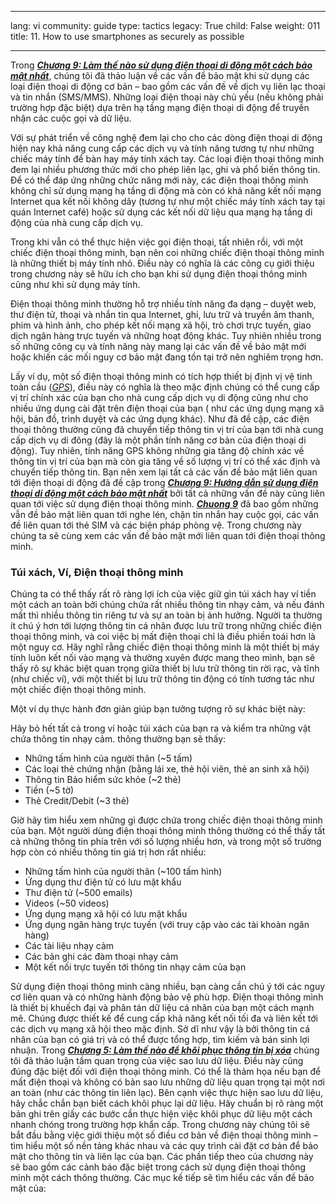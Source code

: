 

---

lang: vi
community: guide
type: tactics
legacy: True
child: False
weight: 011
title: 11. How to use smartphones as securely as possible

---

Trong [***Chương 9: Làm thế nào sử dụng điện thoại di động một cách bảo mật nhất***](/vi/chuong-10), chúng tôi đã thảo luận về các vấn đề bảo mật khi sử dụng các loại điện thoại di động cơ bản – bao gồm các vấn đề về dịch vụ liên lạc thoại và tin nhắn (SMS/MMS). Những loại điện thoại này chủ yếu (nếu không phải trường hợp đặc biệt) dựa trên hạ tầng mạng điện thoại di động để truyền nhận các cuộc gọi và dữ liệu. 

Với sự phát triển về công nghệ đem lại cho cho các dòng điện thoại di động hiện nay khả năng cung cấp các dịch vụ và tính năng tương tự như những chiếc máy tính để bàn hay máy tính xách tay. Các loại điện thoại thông minh đem lại nhiều phương thức mới cho phép liên lạc, ghi và phổ biến thông tin. Để có thể đáp ứng những chức năng mới này, các điện thoại thông minh không chỉ sử dụng mạng hạ tầng di động mà còn có khả năng kết nối mạng Internet qua kết nối không dây (tương tự như một chiếc máy tính xách tay tại quán Internet café) hoặc sử dụng các kết nối dữ liệu qua mạng hạ tầng di động của nhà cung cấp dịch vụ.

Trong khi vẫn có thể thực hiện việc gọi điện thoại, tất nhiên rồi, với một chiếc điện thoại thông minh, bạn nên coi những chiếc điện thoại thông minh là những thiết bị máy tính nhỏ. Điều này có nghĩa là các công cụ giới thiệu trong chương này sẽ hữu ích cho bạn khi sử dụng điện thoại thông minh cũng như khi sử dụng máy tính.

Điện thoại thông minh thường hỗ trợ nhiều tính năng đa dạng – duyệt web, thư điện tử, thoại và nhắn tin qua Internet, ghi, lưu trữ và truyền âm thanh, phim và hình ảnh, cho phép kết nối mạng xã hội, trò chơi trực tuyến, giao dịch ngân hàng trực tuyến và những hoạt động khác. Tuy nhiên nhiều trong số những công cụ và tính năng này mang lại các vấn đề về bảo mật mới hoặc khiến các mối nguy cơ bảo mật đang tồn tại trở nên nghiêm trọng hơn.

Lấy ví dụ, một số điện thoại thông minh có tích hợp thiết bị định vị vệ tinh toàn cầu ([*GPS*](/vi/Glossary#GPS)), điều này có nghĩa là theo mặc định chúng có thể cung cấp vị trí chính xác của bạn cho nhà cung cấp dịch vụ di động cũng như cho nhiều ứng dụng cài đặt trên điện thoại của bạn ( như các ứng dụng mạng xã hội, bản đồ, trình duyệt và các ứng dụng khác). Như đã đề cập, các điện thoại thông thường cũng đã chuyển tiếp thông tin vị trí của bạn tới nhà cung cấp dịch vụ di đông (đây là một phần tính năng cơ bản của điện thoại di động). Tuy nhiên, tính năng GPS không những gia tăng độ chính xác về thông tin vị trí của bạn mà còn gia tăng về số lượng vị trí có thể xác định và chuyển tiếp thông tin.
Bạn nên xem lại tất cả các vấn đề bảo mật liên quan tới điện thoại di động đã đề cập trong [***Chương 9: Hướng dẫn sử dụng điện thoại di động một cách bảo mật nhất***](/vi/chuong-9) bởi tất cả những vấn đề này cũng liên quan tới việc sử dụng điện thoại thông minh. [***Chuong 9***](/vi/chuong-9) đã bao gồm những vẫn đề bảo mật liên quan tới nghe lén, chặn tin nhắn hay cuộc gọi, các vấn đề liên quan tới thẻ SIM và các biện pháp phòng vệ.
Trong chương này chúng ta sẽ cùng xem các vấn đề bảo mật mới liên quan tới điện thoại thông minh.

### Túi xách, Ví, Điện thoại thông minh ###

Chúng ta có thể thấy rất rõ ràng lợi ích của việc giữ gìn túi xách hay ví tiền một cách an toàn bởi chúng chứa rất nhiều thông tin nhạy cảm, và nếu đánh mất thì nhiều thông tin riêng tư và sự an toàn bị ảnh hưởng. Người ta thường ít chú ý hơn tới lượng thông tin cá nhân được lưu trữ trong những chiếc điện thoại thông minh, và coi việc bị mất điện thoại chỉ là điều phiền toái hơn là một nguy cơ. Hãy nghĩ rằng chiếc điện thoại thông minh là một thiết bị máy tính luôn kết nối vào mạng và thường xuyên được mang theo mình, bạn sẽ thấy rõ sự khác biệt quan trọng giữa thiết bị lưu trữ thông tin rời rạc, và tĩnh (như chiếc ví), với một thiết bị lưu trữ thông tin động có tính tương tác như một chiếc điện thoại thông minh.

Một ví dụ thực hành đơn giản giúp bạn tưởng tượng rõ sự khác biệt này:

Hãy bỏ hết tất cả trong ví hoặc túi xách của bạn ra và kiểm tra những vật chứa thông tin nhạy cảm. thông thường bạn sẽ thấy:

- Những tấm hình của người thân (~5 tấm)
- Các loại thẻ chứng nhận (bằng lái xe, thẻ hội viên, thẻ an sinh xã hội)
- Thông tin Bảo hiểm sức khỏe (~2 thẻ)
- Tiền (~5 tờ)
- Thẻ Credit/Debit (~3 thẻ)

Giờ hãy tìm hiểu xem những gì được chứa trong chiếc điện thoại thông minh của bạn. Một người dùng điện thoại thông minh thông thường có thể thấy tất cả những thông tin phía trên với số lượng nhiều hơn, và trong một số trường hợp còn có nhiều thông tin giá trị hơn rất nhiều:

- Những tấm hình của người thân (~100 tấm hình)
- Ứng dụng thư điện tử có lưu mật khẩu
- Thư điện tử (~500 emails)
- Videos (~50 videos)
- Ứng dụng mạng xã hội có lưu mật khẩu
- Ứng dụng ngân hàng trực tuyến (với truy cập vào các tài khoản ngân hàng)
- Các tài liệu nhạy cảm
- Các bản ghi các đàm thoại nhạy cảm
- Một kết nối trực tuyến tới thông tin nhạy cảm của bạn

Sử dụng điện thoại thông minh càng nhiều, bạn càng cần chú ý tới các nguy cơ liên quan và có những hành động bảo vệ phù hợp. Điện thoại thông mình là thiết bị khuếch đại và phân tán dữ liệu cá nhân của bạn một cách mạnh mẽ. Chúng được thiết kế để cung cấp khả năng kết nối tối đa và liên kết tới các dịch vụ mạng xã hội theo mặc định. Sở dĩ như vậy là bởi thông tin cá nhân của bạn có giá trị và có thể được tổng hợp, tìm kiếm và bán sinh lợi nhuận. 
Trong [***Chương 5: Làm thế nào để khôi phục thông tin bị xóa***](/vi/chuong-5) chúng tôi đã thảo luận tầm quan trọng của việc sao lưu dữ liệu. Điều này cũng đúng đặc biệt đối với điện thoại thông minh. Có thể là thảm họa nếu bạn để mất điện thoại và không có bản sao lưu những dữ liệu quan trọng tại một nơi an toàn (như các thông tin liên lạc). Bên cạnh việc thực hiện sao lưu dữ liệu, hãy chắc chắn bạn biết cách khôi phục lại dữ liệu. Hãy chuẩn bị rõ ràng một bản ghi trên giấy các bước cần thực hiện việc khôi phục dữ liệu một cách nhanh chóng trong trường hợp khẩn cấp. 
Trong chương này chúng tôi sẽ bắt đầu bằng việc giới thiệu một số điều cơ bản về điện thoại thông minh – tìm hiểu một số nền tảng khác nhau và các quy trình cài đặt cơ bản để bảo mật cho thông tin và liên lạc của bạn. Các phần tiếp theo của chương này sẽ bao gồm các cảnh báo đặc biệt trong cách sử dụng điện thoại thông minh một cách thông thường. Các mục kế tiếp sẽ tìm hiểu các vấn đề bảo mật của:


